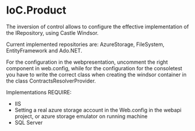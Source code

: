 IoC.Product
===========

The inversion of control allows to configure the effective implementation of the IRepository<ProductEntity>, using Castle Windsor.

Current implemented repositories are: AzureStorage, FileSystem, EntityFramework and Ado.NET.

For the configuration in the webpresentation, uncomment the right component in web.config, while for the configuration for the consoletest you have to write the correct class when creating the windsor container in the class ContractsResolverProvider.

Implementations REQUIRE:

- IIS
- Setting a real azure storage account in the Web.config in the webapi project, or azure storage emulator on running machine
- SQL Server
